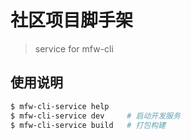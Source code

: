 # 社区项目脚手架

> service for mfw-cli

## 使用说明

```bash
$ mfw-cli-service help
$ mfw-cli-service dev     # 启动开发服务
$ mfw-cli-service build   # 打包构建
```
